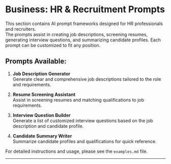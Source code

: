 # Business: HR & Recruitment Prompts

This section contains AI prompt frameworks designed for HR professionals and recruiters.  
The prompts assist in creating job descriptions, screening resumes, generating interview questions, and summarizing candidate profiles. Each prompt can be customized to fit any position.

## Prompts Available:

1. **Job Description Generator**  
   Generate clear and comprehensive job descriptions tailored to the role and requirements.

2. **Resume Screening Assistant**  
   Assist in screening resumes and matching qualifications to job requirements.

3. **Interview Question Builder**  
   Generate a list of customized interview questions based on the job description and candidate profile.

4. **Candidate Summary Writer**  
   Summarize candidate profiles and qualifications for quick reference.

For detailed instructions and usage, please see the `examples.md` file.

---
